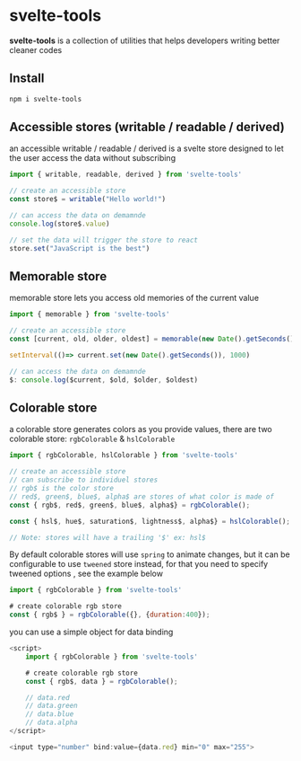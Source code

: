 # svelte-tools

**svelte-tools** is a collection of utilities that helps developers writing better cleaner codes

## Install

```bash
npm i svelte-tools
```

## Accessible stores (writable / readable / derived)

an accessible writable / readable / derived is a svelte store designed to let the user access the data without subscribing

```js
import { writable, readable, derived } from 'svelte-tools'

// create an accessible store
const store$ = writable("Hello world!")

// can access the data on demamnde
console.log(store$.value)

// set the data will trigger the store to react
store.set("JavaScript is the best")
```

## Memorable store

memorable store lets you access old memories of the current value

```js
import { memorable } from 'svelte-tools'

// create an accessible store
const [current, old, older, oldest] = memorable(new Date().getSeconds(), 3)

setInterval(()=> current.set(new Date().getSeconds()), 1000)

// can access the data on demamnde
$: console.log($current, $old, $older, $oldest)
```

## Colorable store

a colorable store generates colors as you provide values, there are two colorable store: `rgbColorable` & `hslColorable`

```js
import { rgbColorable, hslColorable } from 'svelte-tools'

// create an accessible store
// can subscribe to individuel stores
// rgb$ is the color store
// red$, green$, blue$, alpha$ are stores of what color is made of
const { rgb$, red$, green$, blue$, alpha$} = rgbColorable();

const { hsl$, hue$, saturation$, lightness$, alpha$} = hslColorable();

// Note: stores will have a trailing '$' ex: hsl$
```

By default colorable stores will use `spring` to animate changes, but it can be configurable to use `tweened` store instead, for that you need to specify tweened options , see the example below

```js
import { rgbColorable } from 'svelte-tools'

# create colorable rgb store
const { rgb$ } = rgbColorable({}, {duration:400});
```

you can use a simple object for data binding

```js
<script>
    import { rgbColorable } from 'svelte-tools'

    # create colorable rgb store
    const { rgb$, data } = rgbColorable();

    // data.red
    // data.green
    // data.blue
    // data.alpha
</script>

<input type="number" bind:value={data.red} min="0" max="255">
```
